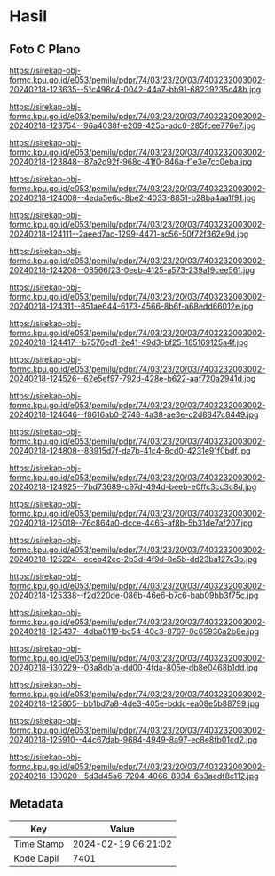# Hasil

## Foto C Plano

https://sirekap-obj-formc.kpu.go.id/e053/pemilu/pdpr/74/03/23/20/03/7403232003002-20240218-123635--51c498c4-0042-44a7-bb91-68239235c48b.jpg

https://sirekap-obj-formc.kpu.go.id/e053/pemilu/pdpr/74/03/23/20/03/7403232003002-20240218-123754--96a4038f-e209-425b-adc0-285fcee776e7.jpg

https://sirekap-obj-formc.kpu.go.id/e053/pemilu/pdpr/74/03/23/20/03/7403232003002-20240218-123848--87a2d92f-968c-41f0-846a-f1e3e7cc0eba.jpg

https://sirekap-obj-formc.kpu.go.id/e053/pemilu/pdpr/74/03/23/20/03/7403232003002-20240218-124008--4eda5e6c-8be2-4033-8851-b28ba4aa1f91.jpg

https://sirekap-obj-formc.kpu.go.id/e053/pemilu/pdpr/74/03/23/20/03/7403232003002-20240218-124111--2aeed7ac-1299-4471-ac56-50f72f362e9d.jpg

https://sirekap-obj-formc.kpu.go.id/e053/pemilu/pdpr/74/03/23/20/03/7403232003002-20240218-124208--08566f23-0eeb-4125-a573-239a19cee561.jpg

https://sirekap-obj-formc.kpu.go.id/e053/pemilu/pdpr/74/03/23/20/03/7403232003002-20240218-124311--851ae644-6173-4566-8b6f-a68edd66012e.jpg

https://sirekap-obj-formc.kpu.go.id/e053/pemilu/pdpr/74/03/23/20/03/7403232003002-20240218-124417--b7576ed1-2e41-49d3-bf25-185169125a4f.jpg

https://sirekap-obj-formc.kpu.go.id/e053/pemilu/pdpr/74/03/23/20/03/7403232003002-20240218-124526--62e5ef97-792d-428e-b622-aaf720a2941d.jpg

https://sirekap-obj-formc.kpu.go.id/e053/pemilu/pdpr/74/03/23/20/03/7403232003002-20240218-124646--f8616ab0-2748-4a38-ae3e-c2d8847c8449.jpg

https://sirekap-obj-formc.kpu.go.id/e053/pemilu/pdpr/74/03/23/20/03/7403232003002-20240218-124808--83915d7f-da7b-41c4-8cd0-4231e91f0bdf.jpg

https://sirekap-obj-formc.kpu.go.id/e053/pemilu/pdpr/74/03/23/20/03/7403232003002-20240218-124925--7bd73689-c97d-494d-beeb-e0ffc3cc3c8d.jpg

https://sirekap-obj-formc.kpu.go.id/e053/pemilu/pdpr/74/03/23/20/03/7403232003002-20240218-125018--76c864a0-dcce-4465-af8b-5b31de7af207.jpg

https://sirekap-obj-formc.kpu.go.id/e053/pemilu/pdpr/74/03/23/20/03/7403232003002-20240218-125224--eceb42cc-2b3d-4f9d-8e5b-dd23ba127c3b.jpg

https://sirekap-obj-formc.kpu.go.id/e053/pemilu/pdpr/74/03/23/20/03/7403232003002-20240218-125338--f2d220de-086b-46e6-b7c6-bab09bb3f75c.jpg

https://sirekap-obj-formc.kpu.go.id/e053/pemilu/pdpr/74/03/23/20/03/7403232003002-20240218-125437--4dba0119-bc54-40c3-8767-0c65936a2b8e.jpg

https://sirekap-obj-formc.kpu.go.id/e053/pemilu/pdpr/74/03/23/20/03/7403232003002-20240218-130229--03a8db1a-dd00-4fda-805e-db8e0468b1dd.jpg

https://sirekap-obj-formc.kpu.go.id/e053/pemilu/pdpr/74/03/23/20/03/7403232003002-20240218-125805--bb1bd7a8-4de3-405e-bddc-ea08e5b88799.jpg

https://sirekap-obj-formc.kpu.go.id/e053/pemilu/pdpr/74/03/23/20/03/7403232003002-20240218-125910--44c67dab-9684-4949-8a97-ec8e8fb01cd2.jpg

https://sirekap-obj-formc.kpu.go.id/e053/pemilu/pdpr/74/03/23/20/03/7403232003002-20240218-130020--5d3d45a6-7204-4066-8934-6b3aedf8c112.jpg


## Metadata

| Key        | Value               |
| ---------- | ------------------- |
| Time Stamp | 2024-02-19 06:21:02 |
| Kode Dapil | 7401                |



